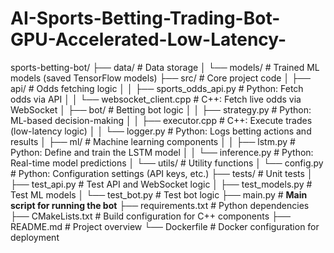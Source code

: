 # AI-Sports-Betting-Trading-Bot-GPU-Accelerated-Low-Latency-
sports-betting-bot/
├── data/                    # Data storage
│   └── models/              # Trained ML models (saved TensorFlow models)
├── src/                     # Core project code
│   ├── api/                 # Odds fetching logic
│   │   ├── sports_odds_api.py   # Python: Fetch odds via API
│   │   └── websocket_client.cpp # C++: Fetch live odds via WebSocket
│   ├── bot/                 # Betting bot logic
│   │   ├── strategy.py          # Python: ML-based decision-making
│   │   ├── executor.cpp         # C++: Execute trades (low-latency logic)
│   │   └── logger.py            # Python: Logs betting actions and results
│   ├── ml/                  # Machine learning components
│   │   ├── lstm.py               # Python: Define and train the LSTM model
│   │   └── inference.py          # Python: Real-time model predictions
│   └── utils/               # Utility functions
│       └── config.py             # Python: Configuration settings (API keys, etc.)
├── tests/                   # Unit tests
│   ├── test_api.py               # Test API and WebSocket logic
│   ├── test_models.py            # Test ML models
│   └── test_bot.py               # Test bot logic
├── main.py                  # **Main script for running the bot**
├── requirements.txt         # Python dependencies
├── CMakeLists.txt           # Build configuration for C++ components
├── README.md                # Project overview
└── Dockerfile               # Docker configuration for deployment

